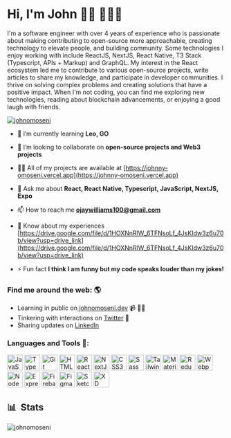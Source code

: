 # Hi, I'm John 👋🏾 👩🏾‍💻

I'm a software engineer with over 4 years of experience who is passionate about making contributing to open-source more approachable, creating technology to elevate people, and building community. Some technologies I enjoy working with include ReactJS, NextJS, React Native, T3 Stack (Typescript, APIs + Markup) and GraphQL. My interest in the React ecosystem led me to contribute to various open-source projects, write articles to share my knowledge, and participate in developer communities. I thrive on solving complex problems and creating solutions that have a positive impact. When I'm not coding, you can find me exploring new technologies, reading about blockchain advancements, or enjoying a good laugh with friends.

<p align="left"> <a href="https://twitter.com/johnomoseni" target="blank"><img src="https://img.shields.io/twitter/follow/johnomoseni?logo=twitter&style=for-the-badge" alt="johnomoseni" /></a> </p>

- 🌱 I’m currently learning **Leo, GO**

- 👯 I’m looking to collaborate on **open-source projects and Web3 projects**

- 👨‍💻 All of my projects are available at [https://johnny-omoseni.vercel.app](https://johnny-omoseni.vercel.app)

- 💬 Ask me about **React, React Native, Typescript, JavaScript, NextJS, Expo**

- 📫 How to reach me **ojaywilliams100@gmail.com**

- 📄 Know about my experiences [https://drive.google.com/file/d/1HOXNnRlW_6TFNsoLf_4JsKIdw3z6u70b/view?usp=drive_link](https://drive.google.com/file/d/1HOXNnRlW_6TFNsoLf_4JsKIdw3z6u70b/view?usp=drive_link)

- ⚡ Fun fact **I think I am funny but my code speaks louder than my jokes!**

<h3 align="left">Find me around the web: 🌎</h3>

- Learning in public on<a href="https://dev.to/johnomoseni"> johnomoseni.dev</a> 📹 ✍🏾
- Tinkering with interactions on <a href="https://twitter.com/JohnOmoseni"> Twitter</a> 🏓
- Sharing updates on <a href="https://www.linkedin.com/in/john-omoseni/">LinkedIn</a>

<h3 align="left">Languages and Tools 💼:</h3>
<p align="left">

<a href="https://developer.mozilla.org/en-US/docs/Web/JavaScript" target="_blank" rel="noreferrer"><img src="https://raw.githubusercontent.com/danielcranney/readme-generator/main/public/icons/skills/javascript-colored.svg" width="36" height="36" alt="JavaScript" /></a>
<a href="https://www.typescriptlang.org/" target="_blank" rel="noreferrer"><img src="https://raw.githubusercontent.com/danielcranney/readme-generator/main/public/icons/skills/typescript-colored.svg" width="36" height="36" alt="TypeScript" /></a>
<a href="https://git-scm.com/" target="_blank" rel="noreferrer"><img src="https://raw.githubusercontent.com/danielcranney/readme-generator/main/public/icons/skills/git-colored.svg" width="36" height="36" alt="Git" /></a>
<a href="https://developer.mozilla.org/en-US/docs/Glossary/HTML5" target="_blank" rel="noreferrer"><img src="https://raw.githubusercontent.com/danielcranney/readme-generator/main/public/icons/skills/html5-colored.svg" width="36" height="36" alt="HTML5" /></a>
<a href="https://reactjs.org/" target="_blank" rel="noreferrer"><img src="https://raw.githubusercontent.com/danielcranney/readme-generator/main/public/icons/skills/react-colored.svg" width="36" height="36" alt="React" /></a>
<a href="https://nextjs.org/docs" target="_blank" rel="noreferrer"><img src="https://raw.githubusercontent.com/danielcranney/readme-generator/main/public/icons/skills/nextjs-colored-dark.svg" width="36" height="36" alt="NextJs" /></a>
<a href="https://www.w3.org/TR/CSS/#css" target="_blank" rel="noreferrer"><img src="https://raw.githubusercontent.com/danielcranney/readme-generator/main/public/icons/skills/css3-colored.svg" width="36" height="36" alt="CSS3" /></a>
<a href="https://sass-lang.com/" target="_blank" rel="noreferrer"><img src="https://raw.githubusercontent.com/danielcranney/readme-generator/main/public/icons/skills/sass-colored.svg" width="36" height="36" alt="Sass" /></a>
<a href="https://tailwindcss.com/" target="_blank" rel="noreferrer"><img src="https://raw.githubusercontent.com/danielcranney/readme-generator/main/public/icons/skills/tailwindcss-colored.svg" width="36" height="36" alt="TailwindCSS" /></a>
<a href="https://mui.com/" target="_blank" rel="noreferrer"><img src="https://raw.githubusercontent.com/danielcranney/readme-generator/main/public/icons/skills/materialui-colored.svg" width="36" height="36" alt="Material UI" /></a>
<a href="https://redux.js.org/" target="_blank" rel="noreferrer"><img src="https://raw.githubusercontent.com/danielcranney/readme-generator/main/public/icons/skills/redux-colored.svg" width="36" height="36" alt="Redux" /></a>
<a href="https://webpack.js.org/" target="_blank" rel="noreferrer"><img src="https://raw.githubusercontent.com/danielcranney/readme-generator/main/public/icons/skills/webpack-colored.svg" width="36" height="36" alt="Webpack" /></a>
<a href="https://nodejs.org/en/" target="_blank" rel="noreferrer"><img src="https://raw.githubusercontent.com/danielcranney/readme-generator/main/public/icons/skills/nodejs-colored.svg" width="36" height="36" alt="NodeJS" /></a>
<a href="https://expressjs.com/" target="_blank" rel="noreferrer"><img src="https://raw.githubusercontent.com/danielcranney/readme-generator/main/public/icons/skills/express-colored-dark.svg" width="36" height="36" alt="Express" /></a>
<a href="https://firebase.google.com/" target="_blank" rel="noreferrer"><img src="https://raw.githubusercontent.com/danielcranney/readme-generator/main/public/icons/skills/firebase-colored.svg" width="36" height="36" alt="Firebase" /></a>
<a href="https://www.figma.com/" target="_blank" rel="noreferrer"><img src="https://raw.githubusercontent.com/danielcranney/readme-generator/main/public/icons/skills/figma-colored.svg" width="36" height="36" alt="Figma" /></a>
<a href="https://www.sketch.com/" target="_blank" rel="noreferrer"><img src="https://raw.githubusercontent.com/danielcranney/readme-generator/main/public/icons/skills/sketch-colored.svg" width="36" height="36" alt="Sketch" /></a>
<a href="https://www.adobe.com/uk/products/xd.html" target="_blank" rel="noreferrer"><img src="https://raw.githubusercontent.com/danielcranney/readme-generator/main/public/icons/skills/xd-colored-dark.svg" width="36" height="36" alt="XD" /></a>
</p>


## 📊 &nbsp;Stats
<p><img align="left" src="https://github-readme-stats.vercel.app/api/top-langs?username=johnomoseni&show_icons=true&locale=en&layout=compact" alt="johnomoseni" /></p>
